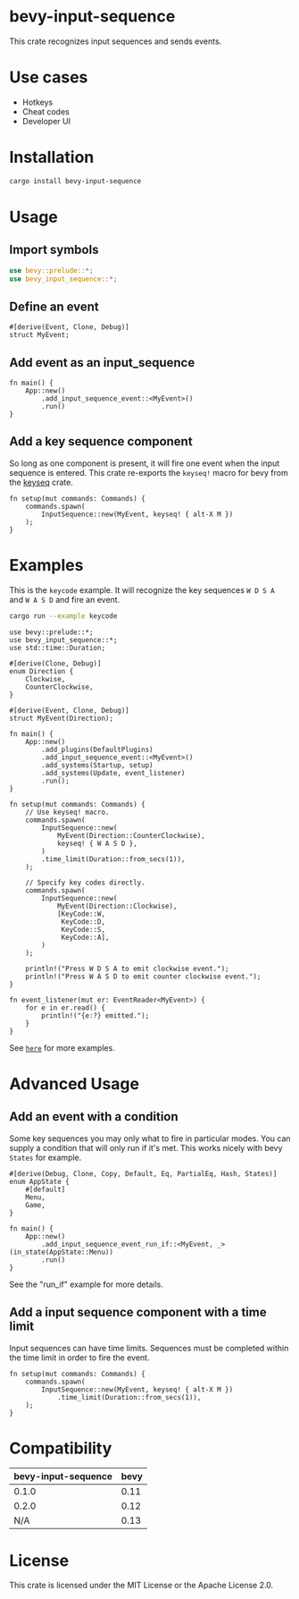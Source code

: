 # bevy-input-sequence

This crate recognizes input sequences and sends events.

# Use cases

* Hotkeys
* Cheat codes
* Developer UI

# Installation

``` sh
cargo install bevy-input-sequence
```

# Usage

## Import symbols

```rust
use bevy::prelude::*;
use bevy_input_sequence::*;
```

## Define an event

```ignore rust
#[derive(Event, Clone, Debug)]
struct MyEvent;
```

## Add event as an input_sequence

```ignore
fn main() {
    App::new()
        .add_input_sequence_event::<MyEvent>()
        .run()
}
```

## Add a key sequence component

So long as one component is present, it will fire one event when the input
sequence is entered. This crate re-exports the `keyseq!` macro for bevy from the [keyseq](https://crates.io/crates/keyseq) crate.

```ignore
fn setup(mut commands: Commands) {
    commands.spawn(
        InputSequence::new(MyEvent, keyseq! { alt-X M })
    );
}
```

# Examples

This is the `keycode` example. It will recognize the key sequences `W D S A` and
`W A S D` and fire an event. 

``` sh
cargo run --example keycode
```

```compile
use bevy::prelude::*;
use bevy_input_sequence::*;
use std::time::Duration;

#[derive(Clone, Debug)]
enum Direction {
    Clockwise,
    CounterClockwise,
}

#[derive(Event, Clone, Debug)]
struct MyEvent(Direction);

fn main() {
    App::new()
        .add_plugins(DefaultPlugins)
        .add_input_sequence_event::<MyEvent>()
        .add_systems(Startup, setup)
        .add_systems(Update, event_listener)
        .run();
}

fn setup(mut commands: Commands) {
    // Use keyseq! macro.
    commands.spawn(
        InputSequence::new(
            MyEvent(Direction::CounterClockwise),
            keyseq! { W A S D },
        )
        .time_limit(Duration::from_secs(1)),
    );

    // Specify key codes directly.
    commands.spawn(
        InputSequence::new(
            MyEvent(Direction::Clockwise),
            [KeyCode::W,
             KeyCode::D,
             KeyCode::S,
             KeyCode::A],
        )
    );

    println!("Press W D S A to emit clockwise event.");
    println!("Press W A S D to emit counter clockwise event.");
}

fn event_listener(mut er: EventReader<MyEvent>) {
    for e in er.read() {
        println!("{e:?} emitted.");
    }
}
```

See [`here`](./examples/) for more examples.

# Advanced Usage

## Add an event with a condition

Some key sequences you may only what to fire in particular modes. You can supply
a condition that will only run if it's met. This works nicely with bevy `States`
for example.

```ignore
#[derive(Debug, Clone, Copy, Default, Eq, PartialEq, Hash, States)]
enum AppState {
    #[default]
    Menu,
    Game,
}

fn main() {
    App::new()
        .add_input_sequence_event_run_if::<MyEvent, _>(in_state(AppState::Menu))
        .run()
}
```

See the "run_if" example for more details.

## Add a input sequence component with a time limit

Input sequences can have time limits. Sequences must be completed within the
time limit in order to fire the event.

```ignore
fn setup(mut commands: Commands) {
    commands.spawn(
        InputSequence::new(MyEvent, keyseq! { alt-X M })
            .time_limit(Duration::from_secs(1)),
    );
}
```

# Compatibility

| bevy-input-sequence | bevy |
| ------------------- | ---- |
| 0.1.0               | 0.11 |
| 0.2.0               | 0.12 |
| N/A                 | 0.13 |

# License

This crate is licensed under the MIT License or the Apache License 2.0.
